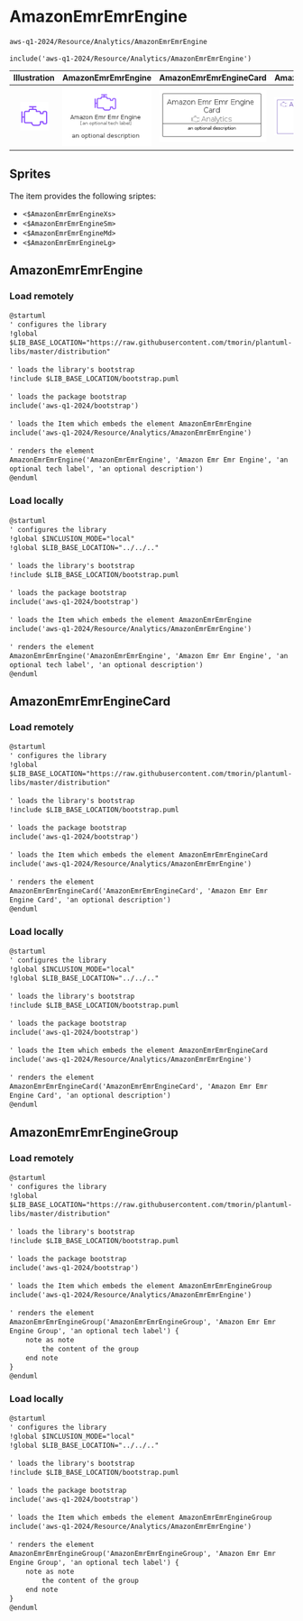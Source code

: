# AmazonEmrEmrEngine


```text
aws-q1-2024/Resource/Analytics/AmazonEmrEmrEngine
```

```text
include('aws-q1-2024/Resource/Analytics/AmazonEmrEmrEngine')
```



| Illustration | AmazonEmrEmrEngine | AmazonEmrEmrEngineCard | AmazonEmrEmrEngineGroup |
| :---: | :---: | :---: | :---: |
| ![illustration for Illustration](../../../aws-q1-2024/Resource/Analytics/AmazonEmrEmrEngine.png) | ![illustration for AmazonEmrEmrEngine](../../../aws-q1-2024/Resource/Analytics/AmazonEmrEmrEngine.Local.png) | ![illustration for AmazonEmrEmrEngineCard](../../../aws-q1-2024/Resource/Analytics/AmazonEmrEmrEngineCard.Local.png) | ![illustration for AmazonEmrEmrEngineGroup](../../../aws-q1-2024/Resource/Analytics/AmazonEmrEmrEngineGroup.Local.png) |



## Sprites
The item provides the following sriptes:

- `<$AmazonEmrEmrEngineXs>`
- `<$AmazonEmrEmrEngineSm>`
- `<$AmazonEmrEmrEngineMd>`
- `<$AmazonEmrEmrEngineLg>`





## AmazonEmrEmrEngine

### Load remotely
```plantuml
@startuml
' configures the library
!global $LIB_BASE_LOCATION="https://raw.githubusercontent.com/tmorin/plantuml-libs/master/distribution"

' loads the library's bootstrap
!include $LIB_BASE_LOCATION/bootstrap.puml

' loads the package bootstrap
include('aws-q1-2024/bootstrap')

' loads the Item which embeds the element AmazonEmrEmrEngine
include('aws-q1-2024/Resource/Analytics/AmazonEmrEmrEngine')

' renders the element
AmazonEmrEmrEngine('AmazonEmrEmrEngine', 'Amazon Emr Emr Engine', 'an optional tech label', 'an optional description')
@enduml
```

### Load locally
```plantuml
@startuml
' configures the library
!global $INCLUSION_MODE="local"
!global $LIB_BASE_LOCATION="../../.."

' loads the library's bootstrap
!include $LIB_BASE_LOCATION/bootstrap.puml

' loads the package bootstrap
include('aws-q1-2024/bootstrap')

' loads the Item which embeds the element AmazonEmrEmrEngine
include('aws-q1-2024/Resource/Analytics/AmazonEmrEmrEngine')

' renders the element
AmazonEmrEmrEngine('AmazonEmrEmrEngine', 'Amazon Emr Emr Engine', 'an optional tech label', 'an optional description')
@enduml
```

## AmazonEmrEmrEngineCard

### Load remotely
```plantuml
@startuml
' configures the library
!global $LIB_BASE_LOCATION="https://raw.githubusercontent.com/tmorin/plantuml-libs/master/distribution"

' loads the library's bootstrap
!include $LIB_BASE_LOCATION/bootstrap.puml

' loads the package bootstrap
include('aws-q1-2024/bootstrap')

' loads the Item which embeds the element AmazonEmrEmrEngineCard
include('aws-q1-2024/Resource/Analytics/AmazonEmrEmrEngine')

' renders the element
AmazonEmrEmrEngineCard('AmazonEmrEmrEngineCard', 'Amazon Emr Emr Engine Card', 'an optional description')
@enduml
```

### Load locally
```plantuml
@startuml
' configures the library
!global $INCLUSION_MODE="local"
!global $LIB_BASE_LOCATION="../../.."

' loads the library's bootstrap
!include $LIB_BASE_LOCATION/bootstrap.puml

' loads the package bootstrap
include('aws-q1-2024/bootstrap')

' loads the Item which embeds the element AmazonEmrEmrEngineCard
include('aws-q1-2024/Resource/Analytics/AmazonEmrEmrEngine')

' renders the element
AmazonEmrEmrEngineCard('AmazonEmrEmrEngineCard', 'Amazon Emr Emr Engine Card', 'an optional description')
@enduml
```

## AmazonEmrEmrEngineGroup

### Load remotely
```plantuml
@startuml
' configures the library
!global $LIB_BASE_LOCATION="https://raw.githubusercontent.com/tmorin/plantuml-libs/master/distribution"

' loads the library's bootstrap
!include $LIB_BASE_LOCATION/bootstrap.puml

' loads the package bootstrap
include('aws-q1-2024/bootstrap')

' loads the Item which embeds the element AmazonEmrEmrEngineGroup
include('aws-q1-2024/Resource/Analytics/AmazonEmrEmrEngine')

' renders the element
AmazonEmrEmrEngineGroup('AmazonEmrEmrEngineGroup', 'Amazon Emr Emr Engine Group', 'an optional tech label') {
    note as note
        the content of the group
    end note
}
@enduml
```

### Load locally
```plantuml
@startuml
' configures the library
!global $INCLUSION_MODE="local"
!global $LIB_BASE_LOCATION="../../.."

' loads the library's bootstrap
!include $LIB_BASE_LOCATION/bootstrap.puml

' loads the package bootstrap
include('aws-q1-2024/bootstrap')

' loads the Item which embeds the element AmazonEmrEmrEngineGroup
include('aws-q1-2024/Resource/Analytics/AmazonEmrEmrEngine')

' renders the element
AmazonEmrEmrEngineGroup('AmazonEmrEmrEngineGroup', 'Amazon Emr Emr Engine Group', 'an optional tech label') {
    note as note
        the content of the group
    end note
}
@enduml
```

